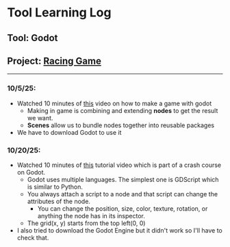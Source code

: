 # Tool Learning Log

## Tool: **Godot**

## Project: **[Racing Game](https://godotengine.org/)**

---

### 10/5/25:
* Watched 10 minutes of [this](https://www.youtube.com/watch?v=LOhfqjmasi0) video on how to make a game with godot
  * Making in game is combining and extending **nodes** to get the result we want.
  * **Scenes** allow us to bundle nodes together into reusable packages
* We have to download Godot to use it


### 10/20/25:
* Watched 10 minutes of [this](https://www.youtube.com/watch?v=8CrFk3tjsSY) tutorial video which is part of a crash course on Godot.
  * Godot uses multiple languages. The simplest one is GDScript which is similar to Python.
  * You always attach a script to a node and that script can change the attributes of the node.
    * You can change the position, size, color, texture, rotation, or anything the node has in its inspector.
  *  The grid(x, y) starts from the top left(0, 0)
*  I also tried to download the Godot Engine but it didn't work so I'll have to check that.


<!--
* Links you used today (websites, videos, etc)
* Things you tried, progress you made, etc
* Challenges, a-ha moments, etc
* Questions you still have
* What you're going to try next
-->
